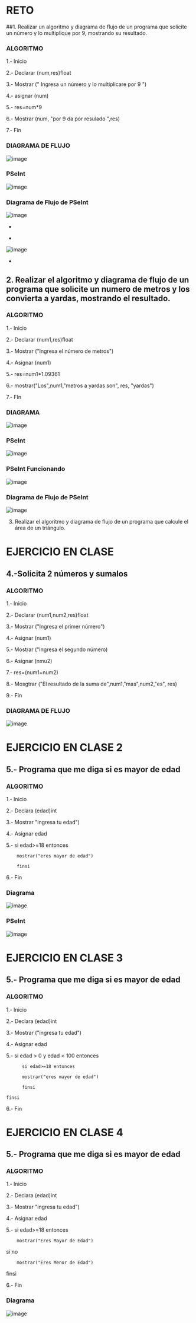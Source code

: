 # RETO
##1. Realizar un algoritmo y diagrama de flujo de un programa que solicite un número y lo multiplique por 9, mostrando su resultado.
   
 ### ALGORITMO
 
 1.- Inicio
 
 2.- Declarar (num,res)float
 
 3.- Mostrar (" Ingresa un número y lo multiplicare por 9 ")
 
 4.- asignar (num)
 
 5.- res=num*9
 
 6.- Mostrar (num, "por 9 da por resulado ",res)
 
 7.- Fin
 
 ### DIAGRAMA DE FLUJO
 
 ![image](https://user-images.githubusercontent.com/104279605/167498142-81a7c10b-3a39-40b7-b800-ae2f0da953a9.png)


### PSeInt

![image](https://user-images.githubusercontent.com/104279605/167499333-8111f77b-94c4-4133-bb66-8704b815ba92.png)

### Diagrama de Flujo de PSeInt
 
![image](https://user-images.githubusercontent.com/104279605/167499590-4e03d470-73d2-4eb3-882e-76d0c20094c9.png)


*


-
 
 ![image](https://user-images.githubusercontent.com/104279605/167502414-c190acc2-fdc2-4bf3-8dc0-53260651299b.png)



-
## 2. Realizar el algoritmo y diagrama de flujo de un programa que solicite un numero de metros y los convierta a yardas, mostrando el resultado.
      
### ALGORITMO   

1.- Inicio

2.- Declarar (num1,res)float

3.- Mostrar ("Ingresa el número de metros")

4.- Asignar (num1)

5.- res=num1*1.09361

6.- mostrar("Los",num1,"metros a yardas son", res, "yardas")

7.- FIn

### DIAGRAMA

![image](https://user-images.githubusercontent.com/104279605/167272499-0a34b394-80d1-4eaa-b767-688aa04578a4.png)

### PSeInt

![image](https://user-images.githubusercontent.com/104279605/167272506-38397e09-4a8c-4841-ae0a-13eb42ddda4d.png)

### PSeInt Funcionando

![image](https://user-images.githubusercontent.com/104279605/167272549-89e98185-3827-4934-ab6f-251bfada4c09.png)


### Diagrama de Flujo de PSeInt

![image](https://user-images.githubusercontent.com/104279605/167272698-7d9fd337-c535-4d28-acf4-c82a5ef55b7d.png)






3. Realizar el algoritmo y diagrama de flujo de un programa que calcule el área de un triángulo.

 




# EJERCICIO EN CLASE

## 4.-Solicita 2 números y sumalos

### ALGORITMO

1.- Inicio

2.- Declarar (num1,num2,res)float

3.- Mostrar ("Ingresa el primer número")

4.- Asignar (num1)

5.- Mostrar ("Ingresa el segundo número)

6.- Asignar (nmu2)

7.- res=(num1+num2)

8.- Mosgtrar ("El resultado de la suma de",num1,"mas",num2,"es", res)

9.- Fin




### DIAGRAMA DE FLUJO

![image](https://user-images.githubusercontent.com/104279605/167271801-ea4e7db6-fdba-4dfc-b1a1-ab78c60811ca.png)


# EJERCICIO EN CLASE 2

## 5.- Programa que me diga si es mayor de edad

### ALGORITMO

1.- Inicio

2.- Declara (edad)int

3.- Mostrar "ingresa tu edad")

4.- Asignar edad

5.- si edad>=18 entonces

        mostrar("eres mayor de edad")
        
        finsi
        
6.- Fin        

### Diagrama

![image](https://user-images.githubusercontent.com/104279605/167273944-a53ddc52-e5ae-4fbd-a8a2-aaa8722ad1a5.png)

### PSeInt 

![image](https://user-images.githubusercontent.com/104279605/167273962-6bfc357c-f4ff-4893-9cc5-064c78cc5a45.png)


# EJERCICIO EN CLASE 3

## 5.- Programa que me diga si es mayor de edad

### ALGORITMO

1.- Inicio

2.- Declara (edad)int

3.- Mostrar ("ingresa tu edad")

4.- Asignar edad

5.- si edad > 0 y edad < 100 entonces

          si edad>=18 entonces
          
          mostrar("eres mayor de edad")
          
          finsi
          
    finsi
    
6.- Fin        




# EJERCICIO EN CLASE 4

## 5.- Programa que me diga si es mayor de edad

### ALGORITMO

1.- Inicio

2.- Declara (edad)int

3.- Mostrar "ingresa tu edad")

4.- Asignar edad

5.- si edad>=18 entonces

        mostrar("Eres Mayor de Edad")
        
si no
        
        mostrar("Eres Menor de Edad")
finsi
        
6.- Fin        


### Diagrama

![image](https://user-images.githubusercontent.com/104279605/167273998-17fd7058-ccfc-4dc4-9d06-18879d16dc2d.png)

